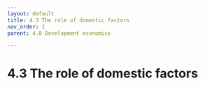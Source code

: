 ```yaml
---
layout: default
title: 4.3 The role of domestic factors
nav_order: 1
parent: 4.0 Development economics

---
```


# 4.3 The role of domestic factors
